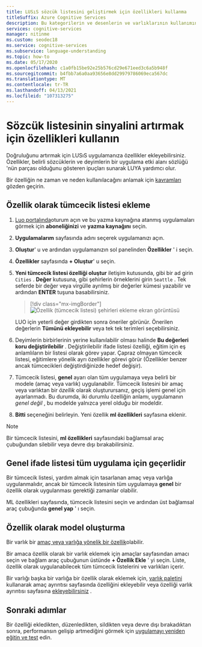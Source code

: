 ```yaml
---
title: LUSıS sözcük listesini geliştirmek için özellikleri kullanma
titleSuffix: Azure Cognitive Services
description: Bu kategorilerin ve desenlerin ve varlıklarının kullanımını ve tahminini iyileştirebilecek uygulama özellikleri eklemek için Language Understanding (LUO) kullanın
services: cognitive-services
manager: nitinme
ms.custom: seodec18
ms.service: cognitive-services
ms.subservice: language-understanding
ms.topic: how-to
ms.date: 05/17/2020
ms.openlocfilehash: c1a0fb15be92e25b576cd29e671eed3c6a5b948f
ms.sourcegitcommit: b4fbb7a6a0aa93656e8dd29979786069eca567dc
ms.translationtype: MT
ms.contentlocale: tr-TR
ms.lasthandoff: 04/13/2021
ms.locfileid: "107313275"
---
```

# <a name="use-features-to-boost-signal-of-word-list"></a>Sözcük listesinin sinyalini artırmak için özellikleri kullanın

Doğruluğunu artırmak için LUSıS uygulamanıza özellikler ekleyebilirsiniz. Özellikler, belirli sözcüklerin ve deyimlerin bir uygulama etki alanı sözlüğü 'nün parçası olduğunu gösteren ipuçları sunarak LUYA yardımcı olur.

Bir özelliğin ne zaman ve neden kullanılacağını anlamak için [kavramları](luis-concept-feature.md) gözden geçirin.

## <a name="add-phrase-list-as-a-feature"></a>Özellik olarak tümcecik listesi ekleme

1. [Luo portalında](https://www.luis.ai)oturum açın ve bu yazma kaynağına atanmış uygulamaları görmek için **aboneliğinizi** ve **yazma kaynağını** seçin.
1. **Uygulamalarım** sayfasında adını seçerek uygulamanızı açın.
1. **Oluştur**' u ve ardından uygulamanızın sol panelinden **Özellikler** ' i seçin.

1. **Özellikler** sayfasında **+ Oluştur**' u seçin.

1. **Yeni tümcecik listesi özelliği oluştur** iletişim kutusunda, gibi bir ad girin `Cities` . **Değer** kutusuna, gibi şehirlerin örneklerini girin `Seattle` . Tek seferde bir değer veya virgülle ayrılmış bir değerler kümesi yazabilir ve ardından **ENTER** tuşuna basabilirsiniz.

    > [!div class="mx-imgBorder"]
    > ![Özellik (tümcecik listesi) şehirleri ekleme ekran görüntüsü](./media/luis-add-features/add-phrase-list-cities.png)

    LUO için yeterli değer girdikten sonra öneriler görünür. Önerilen değerlerin **Tümünü ekleyebilir** veya tek tek terimleri seçebilirsiniz.

1. Deyimlerin birbirlerinin yerine kullanılabilir olması halinde **Bu değerleri koru değiştirilebilir** . Değiştirilebilir ifade listesi özelliği, eğitim için eş anlamlıların bir listesi olarak görev yapar. Çapraz olmayan tümcecik listesi, eğitimlere yönelik ayrı özellikler görevi görür (Özellikler benzer ancak tümcecikleri değiştirdiğinizde hedef değişir).

1. Tümcecik listesi, **genel** ayarı olan tüm uygulamaya veya belirli bir modele (amaç veya varlık) uygulanabilir. Tümcecik listesini bir amaç veya varlıktan bir _özellik_ olarak oluşturursanız, geçiş işlemi genel için ayarlanmadı. Bu durumda, iki durumlu özelliğin anlamı, uygulamanın _genel değil_ , bu modelde yalnızca yerel olduğu bir modeldir.

1. **Bitti** seçeneğini belirleyin. Yeni özellik **ml özellikleri** sayfasına eklenir.

<a name="edit-phrase-list"></a>
<a name="delete-phrase-list"></a>
<a name="deactivate-phrase-list"></a>


> [!Note]
> Bir tümcecik listesini, **ml özellikleri** sayfasındaki bağlamsal araç çubuğundan silebilir veya devre dışı bırakabilirsiniz.

## <a name="global-phrase-list-applies-to-entire-app"></a>Genel ifade listesi tüm uygulama için geçerlidir

Bir tümcecik listesi, yardım almak için tasarlanan amaç veya varlığa uygulanmalıdır, ancak bir tümcecik listesinin tüm uygulamaya **genel** bir özellik olarak uygulanması gerektiği zamanlar olabilir.

ML özellikleri sayfasında, tümcecik listesini seçin ve ardından üst bağlamsal araç çubuğunda **genel yap** ' ı seçin.

## <a name="model-as-a-feature"></a>Özellik olarak model oluşturma

Bir varlık bir [amaç veya varlığa yönelik bir özellik](luis-concept-feature.md)olabilir.

Bir amaca özellik olarak bir varlık eklemek için amaçlar sayfasından amacı seçin ve bağlam araç çubuğunun üstünde **+ Özellik Ekle** ' yi seçin. Liste, özellik olarak uygulanabilecek tüm tümcecik listelerini ve varlıkları içerir.

Bir varlığı başka bir varlığa bir özellik olarak eklemek için, [varlık paletini](label-entity-example-utterance.md#adding-entity-as-a-feature-from-the-entity-palette) kullanarak amaç ayrıntısı sayfasında özelliğini ekleyebilir veya özelliği varlık ayrıntısı sayfasına [ekleyebilirsiniz](luis-how-to-add-entities.md#add-a-feature-to-a-machine-learned-entity) .

## <a name="next-steps"></a>Sonraki adımlar

Bir özelliği ekledikten, düzenledikten, sildikten veya devre dışı bırakadıktan sonra, performansın gelişip artmediğini görmek için [uygulamayı yeniden eğitin ve test](luis-interactive-test.md) edin.
